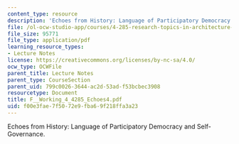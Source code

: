 ```yaml
---
content_type: resource
description: 'Echoes from History: Language of Participatory Democracy and Self-Governance.'
file: /ol-ocw-studio-app/courses/4-285-research-topics-in-architecture-citizen-centered-design-of-open-governance-systems-fall-2002/f00e3fae7f5072e9fba69f218ffa3a23_F__Working_4_4285_Echoes4.pdf
file_size: 95771
file_type: application/pdf
learning_resource_types:
- Lecture Notes
license: https://creativecommons.org/licenses/by-nc-sa/4.0/
ocw_type: OCWFile
parent_title: Lecture Notes
parent_type: CourseSection
parent_uid: 799c0026-3644-ac2d-53ad-f53bcbec3908
resourcetype: Document
title: F__Working_4_4285_Echoes4.pdf
uid: f00e3fae-7f50-72e9-fba6-9f218ffa3a23
---
```

Echoes from History: Language of Participatory Democracy and Self-Governance.